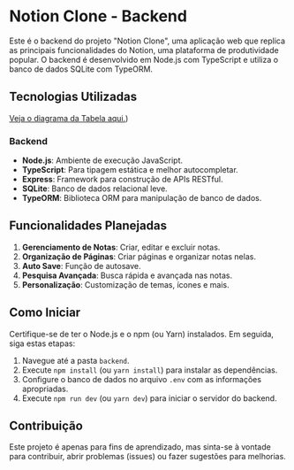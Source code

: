 # Notion Clone - Backend

Este é o backend do projeto "Notion Clone", uma aplicação web que replica as principais funcionalidades do Notion, uma plataforma de produtividade popular. O backend é desenvolvido em Node.js com TypeScript e utiliza o banco de dados SQLite com TypeORM.

## Tecnologias Utilizadas

[Veja o diagrama da Tabela aqui.](https://dbdiagram.io/d/6524338effbf5169f0568391))

### Backend

- **Node.js**: Ambiente de execução JavaScript.
- **TypeScript**: Para tipagem estática e melhor autocompletar.
- **Express**: Framework para construção de APIs RESTful.
- **SQLite**: Banco de dados relacional leve.
- **TypeORM**: Biblioteca ORM para manipulação de banco de dados.

## Funcionalidades Planejadas

1. **Gerenciamento de Notas**: Criar, editar e excluir notas.
2. **Organização de Páginas**: Criar páginas e organizar notas nelas.
3. **Auto Save**: Função de autosave.
4. **Pesquisa Avançada**: Busca rápida e avançada nas notas.
5. **Personalização**: Customização de temas, ícones e mais.

## Como Iniciar

Certifique-se de ter o Node.js e o npm (ou Yarn) instalados. Em seguida, siga estas etapas:

1. Navegue até a pasta `backend`.
2. Execute `npm install` (ou `yarn install`) para instalar as dependências.
3. Configure o banco de dados no arquivo `.env` com as informações apropriadas.
4. Execute `npm run dev` (ou `yarn dev`) para iniciar o servidor do backend.

## Contribuição

Este projeto é apenas para fins de aprendizado, mas sinta-se à vontade para contribuir, abrir problemas (issues) ou fazer sugestões para melhorias.
